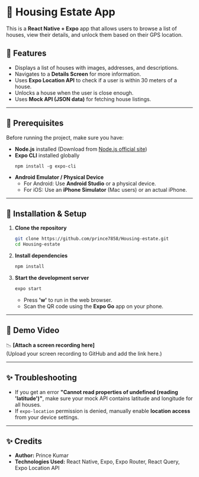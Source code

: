 # 🏡 Housing Estate App

This is a **React Native + Expo** app that allows users to browse a list of houses, view their details, and unlock them based on their GPS location.

## 🚀 Features
- Displays a list of houses with images, addresses, and descriptions.
- Navigates to a **Details Screen** for more information.
- Uses **Expo Location API** to check if a user is within 30 meters of a house.
- Unlocks a house when the user is close enough.
- Uses **Mock API (JSON data)** for fetching house listings.

---

## 📌 Prerequisites
Before running the project, make sure you have:
- **Node.js** installed (Download from [Node.js official site](https://nodejs.org/))
- **Expo CLI** installed globally  
  ```
  npm install -g expo-cli
  ```
- **Android Emulator / Physical Device**  
  - For Android: Use **Android Studio** or a physical device.
  - For iOS: Use an **iPhone Simulator** (Mac users) or an actual iPhone.

---

## 🔧 Installation & Setup
1. **Clone the repository**  
   ```sh
   git clone https://github.com/prince7858/Housing-estate.git
   cd Housing-estate
   ```
   
2. **Install dependencies**  
   ```sh
   npm install
   ```

3. **Start the development server**  
   ```sh
   expo start
   ```
   - Press **'w'** to run in the web browser.  
   - Scan the QR code using the **Expo Go** app on your phone.  

---

## 📸 Demo Video
📉 **[Attach a screen recording here]**  
(Upload your screen recording to GitHub and add the link here.)

---

## ✨ Troubleshooting
- If you get an error **"Cannot read properties of undefined (reading 'latitude')"**, make sure your mock API contains latitude and longitude for all houses.
- If `expo-location` permission is denied, manually enable **location access** from your device settings.

---

## ✨ Credits
- **Author:** Prince Kumar  
- **Technologies Used:** React Native, Expo, Expo Router, React Query, Expo Location API  

